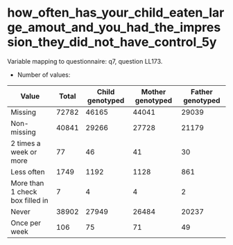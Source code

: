 # how_often_has_your_child_eaten_large_amout_and_you_had_the_impression_they_did_not_have_control_5y
Variable mapping to questionnaire: q7, question LL173.
- Number of values:

| Value | Total | Child genotyped | Mother genotyped | Father genotyped |
| ----- | ----- | --------------- | ---------------- | ---------------- |
| Missing | 72782 | 46165 | 44041 | 29039 |
| Non-missing | 40841 | 29266 | 27728 | 21179 |
| 2 times a week or more | 77 | 46 | 41 |30 |
| Less often | 1749 | 1192 | 1128 |861 |
| More than 1 check box filled in | 7 | 4 | 4 |2 |
| Never | 38902 | 27949 | 26484 |20237 |
| Once per week | 106 | 75 | 71 |49 |



